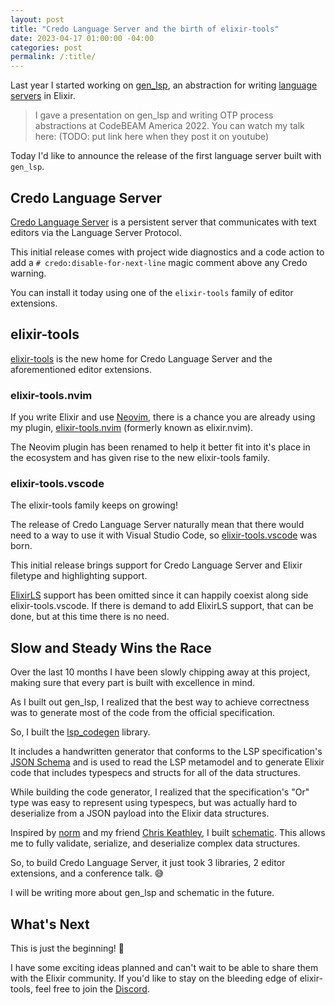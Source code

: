 ```yaml
---
layout: post
title: "Credo Language Server and the birth of elixir-tools"
date: 2023-04-17 01:00:00 -04:00
categories: post
permalink: /:title/
---
```


Last year I started working on [gen_lsp](https://github.com/mhanberg/gen_lsp), an abstraction for writing [language servers](https://microsoft.github.io/language-server-protocol/) in Elixir.

> I gave a presentation on gen_lsp and writing OTP process abstractions at CodeBEAM America 2022. You can watch my talk here: (TODO: put link here when they post it on youtube)

Today I'd like to announce the release of the first language server built with `gen_lsp`.

## Credo Language Server

[Credo Language Server](https://github.com/elixir-tools/credo-language-server) is a persistent server that communicates with text editors via the Language Server Protocol.

This initial release comes with project wide diagnostics and a code action to add a `# credo:disable-for-next-line` magic comment above any Credo warning.

You can install it today using one of the `elixir-tools` family of editor extensions.

## elixir-tools

[elixir-tools](https://github.com/elixir-tools) is the new home for Credo Language Server and the aforementioned editor extensions.

### elixir-tools.nvim

If you write Elixir and use [Neovim](https://neovim.io), there is a chance you are already using my plugin, [elixir-tools.nvim](https://github.com/elixir-tools/elixir-tools.nvim) (formerly known as elixir.nvim).

The Neovim plugin has been renamed to help it better fit into it's place in the ecosystem and has given rise to the new elixir-tools family.

### elixir-tools.vscode

The elixir-tools family keeps on growing!

The release of Credo Language Server naturally mean that there would need to a way to use it with Visual Studio Code, so [elixir-tools.vscode](https://marketplace.visualstudio.com/items?itemName=elixir-tools.elixir-tools) was born.

This initial release brings support for Credo Language Server and Elixir filetype and highlighting support.

[ElixirLS](https://github.com/elixir-lsp/elixir-ls) support has been omitted since it can happily coexist along side elixir-tools.vscode. If there is demand to add ElixirLS support, that can be done, but at this time there is no need.

## Slow and Steady Wins the Race

Over the last 10 months I have been slowly chipping away at this project, making sure that every part is built with excellence in mind.

As I built out gen_lsp, I realized that the best way to achieve correctness was to generate most of the code from the official specification.

So, I built the [lsp_codegen](https://github.com/mhanberg/lsp_codegen) library.

It includes a handwritten generator that conforms to the LSP specification's [JSON Schema](https://json-schema.org) and is used to read the LSP metamodel and to generate Elixir code that includes typespecs and structs for all of the data structures.

While building the code generator, I realized that the specification's "Or" type was easy to represent using typespecs, but was actually hard to deserialize from a JSON payload into the Elixir data structures.

Inspired by [norm](https://github.com/elixir-toniq/norm) and my friend [Chris Keathley](https://keathley.io), I built [schematic](https://github.com/mhanberg/schematic). This allows me to fully validate, serialize, and deserialize complex data structures.

So, to build Credo Language Server, it just took 3 libraries, 2 editor extensions, and a conference talk. 😅

I will be writing more about gen_lsp and schematic in the future.

## What's Next

This is just the beginning! 🤗

I have some exciting ideas planned and can't wait to be able to share them with the Elixir community. If you'd like to stay on the bleeding edge of elixir-tools, feel free to join the [Discord](https://discord.gg/nNDMwTJ8).
